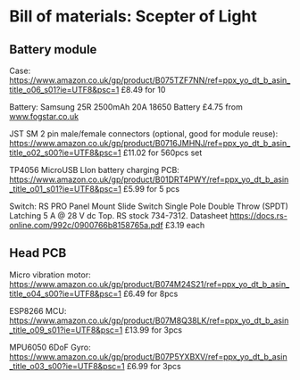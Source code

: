 # Bill of materials: Scepter of Light

## Battery module

Case: https://www.amazon.co.uk/gp/product/B075TZF7NN/ref=ppx_yo_dt_b_asin_title_o06_s01?ie=UTF8&psc=1 £8.49 for 10

Battery: Samsung 25R 2500mAh 20A 18650 Battery £4.75 from www.fogstar.co.uk

JST SM 2 pin male/female connectors (optional, good for module reuse): https://www.amazon.co.uk/gp/product/B0716JMHNJ/ref=ppx_yo_dt_b_asin_title_o02_s00?ie=UTF8&psc=1 £11.02 for 560pcs set

TP4056 MicroUSB LIon battery charging PCB: https://www.amazon.co.uk/gp/product/B01DRT4PWY/ref=ppx_yo_dt_b_asin_title_o01_s01?ie=UTF8&psc=1 £5.99 for 5 pcs

Switch: RS PRO Panel Mount Slide Switch Single Pole Double Throw (SPDT) Latching 5 A @ 28 V dc Top. RS stock 734-7312. Datasheet https://docs.rs-online.com/992c/0900766b8158765a.pdf £3.19 each

## Head PCB

Micro vibration motor: https://www.amazon.co.uk/gp/product/B074M24S21/ref=ppx_yo_dt_b_asin_title_o04_s00?ie=UTF8&psc=1 £6.49 for 8pcs

ESP8266 MCU: https://www.amazon.co.uk/gp/product/B07M8Q38LK/ref=ppx_yo_dt_b_asin_title_o09_s01?ie=UTF8&psc=1 £13.99 for 3pcs

MPU6050 6DoF Gyro: https://www.amazon.co.uk/gp/product/B07P5YXBXV/ref=ppx_yo_dt_b_asin_title_o03_s00?ie=UTF8&psc=1 £6.99 for 3pcs